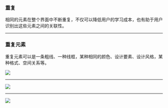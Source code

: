 ### 重复

相同的元素在整个界面中不断重复，不仅可以降低用户的学习成本，也有助于用户识别出这些元素之间的关联性。

----------

### 重复元素

重复元素可以是一条粗线、一种线框，某种相同的颜色、设计要素、设计风格，某种格式、空间关系等。

![](../../../img/space-3.png)

----------

![](../../../img/space-4.png)


----------


![](../../../img/space-5.png)